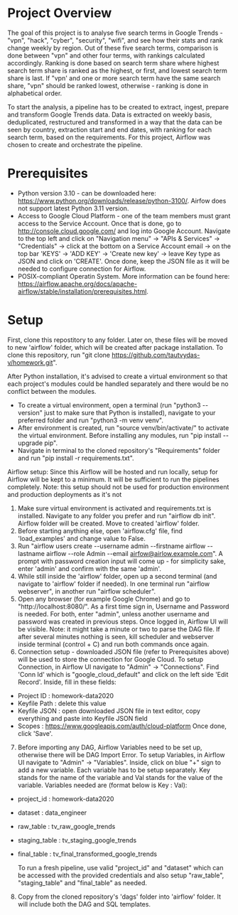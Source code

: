 # Project Overview
The goal of this project is to analyse five search terms in Google Trends - "vpn", "hack", "cyber", "security", "wifi", and see how their stats and rank change weekly by region. Out of these five search terms, comparison is done between "vpn" and other four terms, with rankings calculated accordingly. Ranking is done based on search term share where highest search term share is ranked as the highest, or first, and lowest search term share is last. If "vpn' and one or more search term have the same search share, "vpn" should be ranked lowest, otherwise - ranking is done in alphabetical order.

To start the analysis, a pipeline has to be created to extract, ingest, prepare and transform Google Trends data. Data is extracted on weekly basis, deduplicated, restructured and transformed in a way that the data can be seen by country, extraction start and end dates, with ranking for each search term, based on the requirements. For this project, Airflow was chosen to create and orchestrate the pipeline.

# Prerequisites
- Python version 3.10 - can be downloaded here: https://www.python.org/downloads/release/python-3100/. Airfow does not support latest Python 3.11 version.
- Access to Google Cloud Platform - one of the team members must grant access to the Service Account. Once that is done, go to http://console.cloud.google.com/ and log into Google Account. Navigate to the top left and click on "Navigation menu" -> "APIs & Services" -> "Credentials" -> click at the bottom on a Service Account email -> on the top bar 'KEYS' -> 'ADD KEY' -> 'Create new key' -> leave Key type as JSON and click on 'CREATE'. Once done, keep the JSON file as it will be needed to configure connection for Airflow.
- POSIX-compliant Operatin System. More information can be found here: https://airflow.apache.org/docs/apache-airflow/stable/installation/prerequisites.html.

# Setup
First, clone this repostitory to any folder. Later on, these files will be moved to new 'airflow' folder, which will be created after package installation. To clone this repository, run "git clone https://github.com/tautvydas-v/homework.git".

After Python installation, it's advised to create a virtual environment so that each project's modules could be handled separately and there would be no conflict between the modules. 
- To create a virtual environment, open a terminal (run "python3 --version" just to make sure that Python is installed), navigate to your preferred folder and run "python3 -m venv venv". 
- After environment is created, run "source venv/bin/activate/" to activate the virtual environment. Before installing any modules, run "pip install --upgrade pip".
- Navigate in terminal to the cloned repository's "Requirements" folder and run "pip install -r requirements.txt".

Airflow setup:
Since this Airflow will be hosted and run locally, setup for Airflow will be kept to a minimum. It will be sufficient to run the pipelines completely. Note: this setup should not be used for production environment and production deployments as it's not 

1. Make sure virtual environment is activated and requirements.txt is installed. Navigate to any folder you prefer and run "airflow db init". Airflow folder will be created. Move to created 'airflow' folder.
2. Before starting anything else, open 'airflow.cfg' file, find 'load_examples' and change value to False.
3. Run "airflow users create --username admin --firstname airflow --lastname airflow --role Admin --email airfow@airlow.example.com". A prompt with password creation input will come up - for simplicity sake, enter 'admin' and confirm with the same 'admin'. 
4. While still inside the 'airflow' folder, open up a second terminal (and navigate to 'airflow' folder if needed). In one terminal run "airflow webserver", in another run "airflow scheduler". 
5. Open any browser (for example Google Chrome) and go to "http://localhost:8080/". As a first time sign in, Username and Password is needed. For both, enter "admin", unless another username and password was created in previous steps. Once logged in, Airflow UI will be visible. 
Note: it might take a minute or two to parse the DAG file. If after several minutes nothing is seen, kill scheduler and webserver inside terminal (control + C) and run both commands once again.
6. Connection setup - downloaded JSON file (refer to Prerequisites above) will be used to store the connection for Google Cloud. To setup Connection, in Airflow UI navigate to "Admin" -> "Connections". Find 'Conn Id' which is "google_cloud_default" and click on the left side 'Edit Record'. Inside, fill in these fields:
  - Project ID : homework-data2020
  - Keyfile Path : delete this value
  - Keyfile JSON : open downloaded JSON file in text editor, copy everything and paste into Keyfile JSON field
  - Scopes : https://www.googleapis.com/auth/cloud-platform
Once done, click 'Save'.
7. Before importing any DAG, Airflow Variables need to be set up, otherwise there will be DAG Import Error. To setup Variables, in Airflow UI navigate to "Admin" -> "Variables". Inside, click on blue "+" sign to add a new variable. Each variable has to be setup separately. Key stands for the name of the variable and Val stands for the value of the variable. Variables needed are (format below is Key : Val):
  - project_id : homework-data2020
  - dataset : data_engineer
  - raw_table : tv_raw_google_trends
  - staging_table : tv_staging_google_trends
  - final_table : tv_final_transformed_google_trends
    
    To run a fresh pipeline, use valid "project_id" and "dataset" which can be accessed with the provided credentials and also setup "raw_table",       "staging_table" and "final_table" as needed.
 
8. Copy from the cloned repository's 'dags' folder into 'airflow' folder. It will include both the DAG and SQL templates. 









